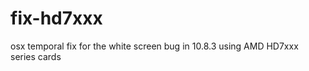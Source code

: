 fix-hd7xxx
==========

osx temporal fix for the white screen bug in 10.8.3 using AMD HD7xxx series cards